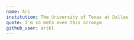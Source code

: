 ```yaml
---
name: Ari
institution: The University of Texas at Dallas
quote: I'm so meta even this acronym
github_user: aribl
---
```

